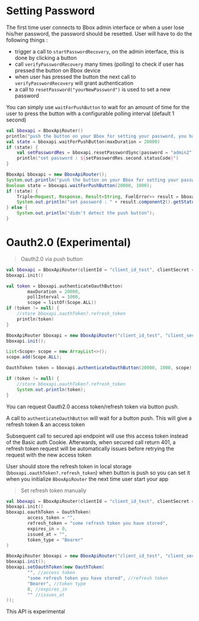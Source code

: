 # Setting Password

The first time user connects to Bbox admin interface or when a user lose his/her password, the password should be resetted. User will have to do the following things : 

* trigger a call to `startPasswordRecovery`, on the admin interface, this is done by clicking a button
* call `verifyPasswordRecovery` many times (polling) to check if user has pressed the button on Bbox device
* when user has pressed the button the next call to `verifyPasswordRecovery` will grant authentication
* a call to `resetPassword("yourNewPassword")` is used to set a new password

You can simply use `waitForPushButton` to wait for an amount of time for the user to press the button with a configurable polling interval (default 1 second)

```kotlin
val bboxapi = BboxApiRouter()
println("push the button on your Bbox for setting your password, you have 20 seconds")
val state = bboxapi.waitForPushButton(maxDuration = 20000)
if (state) {
    val setPasswordRes = bboxapi.resetPasswordSync(password = "admin2")
    println("set password : ${setPasswordRes.second.statusCode}")
}
```

```java
BboxApi bboxapi = new BboxApiRouter();
System.out.println("push the button on your Bbox for setting your password, you have 20 seconds");
Boolean state = bboxapi.waitForPushButton(20000, 1000);
if (state) {
    Triple<Request, Response, Result<String, FuelError>> result = bboxapi.resetPasswordSync("123456");
    System.out.println("set password : " + result.component2().getStatusCode());
} else {
    System.out.println("didn't detect the push button");
}
```

# Oauth2.0 (Experimental)

> Oauth2.0 via push button

```kotlin
val bboxapi = BboxApiRouter(clientId = "client_id_test", clientSecret = "client_secret_test")
bboxapi.init()

val token = bboxapi.authenticateOauthButton(
        maxDuration = 20000,
        pollInterval = 1000,
        scope = listOf(Scope.ALL))
if (token != null) {
    //store bboxapi.oauthToken?.refresh_token
    println(token)
}
```

```java
BboxApiRouter bboxapi = new BboxApiRouter("client_id_test", "client_secret_test");
bboxapi.init();

List<Scope> scope = new ArrayList<>();
scope.add(Scope.ALL);

OauthToken token = bboxapi.authenticateOauthButton(20000, 1000, scope);

if (token != null) {
    //store bboxapi.oauthToken?.refresh_token
    System.out.println(token);
}
```

You can request Oauth2.0 access token/refresh token via button push.

A call to `authenticateOauthButton` will wait for a button push. This will give a refresh token & an access token

Subsequent call to secured api endpoint will use this access token instead of the Basic auth Cookie. Afterwards, when secured call return 401, a refresh token request will be automatically issues before retrying the request with the new access token

User should store the refresh token in local storage (`bboxapi.oauthToken?.refresh_token`) when button is push so you can set it when you initialize `BboxApiRouter` the next time user start your app

> Set refresh token manually

```kotlin
val bboxapi = BboxApiRouter(clientId = "client_id_test", clientSecret = "client_secret_test")
bboxapi.init()
bboxapi.oauthToken = OauthToken(
        access_token = "",
        refresh_token = "some refresh token you have stored",
        expires_in = 0,
        issued_at = "",
        token_type = "Bearer"
)
```

```java
BboxApiRouter bboxapi = new BboxApiRouter("client_id_test", "client_secret_test");
bboxapi.init();
bboxapi.setOauthToken(new OauthToken(
        "", //access token
        "some refresh token you have stored", //refresh token
        "Bearer", //token type
        0, //expires_in
        "" //issues_at
));
```


<aside class="warning">This API is experimental</aside>
